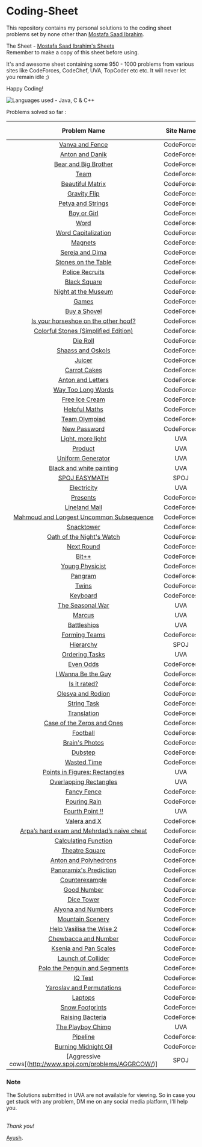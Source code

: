 # Coding-Sheet

This repository contains my personal solutions to the coding sheet problems set by none other than [Mostafa Saad Ibrahim](https://sites.google.com/site/mostafasibrahim/). 

The Sheet - [Mostafa Saad Ibrahim's Sheets](https://docs.google.com/spreadsheets/d/1iJZWP2nS_OB3kCTjq8L6TrJJ4o-5lhxDOyTaocSYc-k/edit?usp=sharing) <br />Remember to make a copy of this sheet before using.

It's and awesome sheet containing some 950 - 1000 problems from various sites like CodeForces, CodeChef, UVA, TopCoder etc etc.
It will never let you remain idle ;)

Happy Coding!

![Languages used - Java, C & C++](https://superfamilyprotector.com/blog/wp-content/uploads/2018/09/Programming-Languages.jpg)

Problems solved so far :

| Problem Name | Site Name | My Solution |
| :--: | :--: | :--: |
| [Vanya and Fence](http://codeforces.com/contest/677/problem/A) | CodeForces |
| [Anton and Danik](http://codeforces.com/contest/734/problem/A) | CodeForces |
| [Bear and Big Brother](http://codeforces.com/contest/791/problem/A) | CodeForces |
| [Team](http://codeforces.com/contest/231/problem/A) | CodeForces |
| [Beautiful Matrix](http://codeforces.com/contest/263/problem/A) | CodeForces |
| [Gravity Flip](http://codeforces.com/contest/405/problem/A) | CodeForces |
| [Petya and Strings](http://codeforces.com/contest/112/problem/A) | CodeForces |
| [Boy or Girl](http://codeforces.com/contest/236/problem/A) | CodeForces |
| [Word](http://codeforces.com/contest/59/problem/A) | CodeForces |
| [Word Capitalization](http://codeforces.com/contest/281/problem/A) | CodeForces |
| [Magnets](http://codeforces.com/contest/344/problem/A) | CodeForces |
| [Sereja and Dima](http://codeforces.com/contest/381/problem/A) | CodeForces |
| [Stones on the Table](http://codeforces.com/contest/266/problem/A) | CodeForces |
| [Police Recruits](http://codeforces.com/contest/427/problem/A) | CodeForces |
| [Black Square](http://codeforces.com/contest/431/problem/A) | CodeForces |
| [Night at the Museum](http://codeforces.com/contest/731/problem/A) | CodeForces |
| [Games](http://codeforces.com/contest/268/problem/A)	| CodeForces |
| [Buy a Shovel](http://codeforces.com/contest/732/problem/A) | CodeForces |
| [Is your horseshoe on the other hoof?](http://codeforces.com/contest/228/problem/A) | CodeForces |
| [Colorful Stones (Simplified Edition)](http://codeforces.com/contest/265/problem/A) | CodeForces |
| [Die Roll](http://codeforces.com/contest/9/problem/A) | CodeForces |
| [Shaass and Oskols](http://codeforces.com/contest/294/problem/A) | CodeForces |
| [Juicer](http://codeforces.com/contest/709/problem/A) | CodeForces |
| [Carrot Cakes](http://codeforces.com/contest/799/problem/A) | CodeForces |
| [Anton and Letters](http://codeforces.com/contest/443/problem/A) | CodeForces |
| [Way Too Long Words](http://codeforces.com/contest/71/problem/A) |CodeForces |
| [Free Ice Cream](http://codeforces.com/contest/686/problem/A) | CodeForces |
| [Helpful Maths](http://codeforces.com/contest/339/problem/A) | CodeForces |
| [Team Olympiad](http://codeforces.com/contest/490/problem/A) | CodeForces |
| [New Password](http://codeforces.com/contest/770/problem/A) | CodeForces |
| [Light, more light](https://uva.onlinejudge.org/index.php?option=com_onlinejudge&Itemid=8&page=show_problem&problem=1051) | UVA |
| [Product](https://uva.onlinejudge.org/index.php?option=com_onlinejudge&Itemid=8&page=show_problem&problem=1047) | UVA |
| [Uniform Generator](https://uva.onlinejudge.org/index.php?option=onlinejudge&page=show_problem&problem=349)	| UVA |
| [Black and white painting](https://uva.onlinejudge.org/index.php?option=onlinejudge&page=show_problem&problem=2172) | UVA |
| [SPOJ EASYMATH](https://www.spoj.com/problems/EASYMATH/) | SPOJ |
| [Electricity](https://uva.onlinejudge.org/index.php?option=onlinejudge&page=show_problem&problem=3300)	| UVA |	
| [Presents](http://codeforces.com/contest/136/problem/A) | CodeForces |
| [Lineland Mail](http://codeforces.com/contest/567/problem/A) | CodeForces |
| [Mahmoud and Longest Uncommon Subsequence](http://codeforces.com/contest/766/problem/A) | CodeForces |
| [Snacktower](http://codeforces.com/problemset/problem/767/A) | CodeForces |
| [Oath of the Night's Watch](http://codeforces.com/contest/768/problem/A) | CodeForces |
| [Next Round](http://codeforces.com/contest/158/problem/A) | CodeForces |
| [Bit++](http://codeforces.com/contest/282/problem/A) | CodeForces |
| [Young Physicist](http://codeforces.com/contest/69/problem/A) | CodeForces |
| [Pangram](http://codeforces.com/contest/520/problem/A) | CodeForces |
| [Twins](http://codeforces.com/contest/160/problem/A) | CodeForces |
| [Keyboard](http://codeforces.com/contest/474/problem/A) | CodeForces |	
| [The Seasonal War](https://uva.onlinejudge.org/index.php?option=onlinejudge&page=show_problem&problem=288) | UVA |
| [Marcus](https://uva.onlinejudge.org/index.php?option=onlinejudge&page=show_problem&problem=1393) | UVA |
| [Battleships](https://uva.onlinejudge.org/index.php?option=com_onlinejudge&Itemid=8&page=show_problem&problem=3104) | UVA |	
| [Forming Teams](http://codeforces.com/contest/216/problem/B) | CodeForces |
| [Hierarchy](http://www.spoj.com/problems/MAKETREE/)	 | SPOJ |
| [Ordering Tasks](https://uva.onlinejudge.org/index.php?option=onlinejudge&page=show_problem&problem=1246) | UVA |	
| [Even Odds](http://codeforces.com/contest/318/problem/A) | CodeForces |
| [I Wanna Be the Guy](http://codeforces.com/contest/469/problem/A) | CodeForces |
| [Is it rated?](http://codeforces.com/contest/807/problem/A) | CodeForces |
| [Olesya and Rodion](http://codeforces.com/contest/584/problem/A) | CodeForces |
| [String Task](http://codeforces.com/contest/118/problem/A) | CodeForces |
| [Translation](http://codeforces.com/contest/41/problem/A) | CodeForces |
| [Case of the Zeros and Ones](http://codeforces.com/contest/556/problem/A) | CodeForces |
| [Football](http://codeforces.com/contest/43/problem/A) | CodeForces |
| [Brain's Photos](http://codeforces.com/contest/707/problem/A) | CodeForces |
| [Dubstep](http://codeforces.com/contest/208/problem/A) | CodeForces |
| [Wasted Time](http://codeforces.com/contest/127/problem/A) | CodeForces |
| [Points in Figures: Rectangles](https://uva.onlinejudge.org/index.php?option=onlinejudge&page=show_problem&problem=417) | UVA |
| [Overlapping Rectangles](https://uva.onlinejudge.org/index.php?option=onlinejudge&page=show_problem&problem=401) | UVA |
| [Fancy Fence](http://codeforces.com/contest/270/problem/A) | CodeForces |
| [Pouring Rain](http://codeforces.com/contest/667/problem/A) | CodeForces |
| [Fourth Point !!](https://uva.onlinejudge.org/index.php?option=onlinejudge&page=show_problem&problem=1183) | UVA |	
| [Valera and X](http://codeforces.com/contest/404/problem/A) | CodeForces |
| [Arpa’s hard exam and Mehrdad’s naive cheat](http://codeforces.com/contest/742/problem/A) | CodeForces |
| [Calculating Function](http://codeforces.com/contest/486/problem/A) | CodeForces |
| [Theatre Square](http://codeforces.com/contest/1/problem/A) | CodeForces |
| [Anton and Polyhedrons](http://codeforces.com/contest/785/problem/A) | CodeForces |
| [Panoramix's Prediction](http://codeforces.com/contest/80/problem/A) | CodeForces |
| [Counterexample](http://codeforces.com/contest/483/problem/A) | CodeForces |
| [Good Number](http://codeforces.com/contest/365/problem/A) | CodeForces |
| [Dice Tower](http://codeforces.com/contest/225/problem/A) | CodeForces |
| [Alyona and Numbers](http://codeforces.com/contest/682/problem/A) | CodeForces |	
| [Mountain Scenery](http://codeforces.com/contest/218/problem/A) | CodeForces |
| [Help Vasilisa the Wise 2](http://codeforces.com/contest/143/problem/A) | CodeForces |
| [Chewbaсca and Number](http://codeforces.com/contest/514/problem/A) | CodeForces |
| [Ksenia and Pan Scales](http://codeforces.com/contest/382/problem/A) | CodeForces |
| [Launch of Collider](http://codeforces.com/contest/699/problem/A) | CodeForces |
| [Polo the Penguin and Segments](http://codeforces.com/contest/289/problem/A) | CodeForces |
| [IQ Test](http://codeforces.com/contest/287/problem/A) | CodeForces |
| [Yaroslav and Permutations](http://codeforces.com/contest/296/problem/A) | CodeForces |
| [Laptops](http://codeforces.com/contest/456/problem/A) | CodeForces |
| [Snow Footprints](http://codeforces.com/contest/298/problem/A) | CodeForces |
| [Raising Bacteria](http://codeforces.com/contest/579/problem/A) | CodeForces |	
| [The Playboy Chimp](https://uva.onlinejudge.org/index.php?option=com_onlinejudge&Itemid=8&page=show_problem&problem=1552) | UVA |
| [Pipeline](http://codeforces.com/contest/287/problem/B) | CodeForces |
| [Burning Midnight Oil](https://codeforces.com/contest/165/problem/B) | CodeForces |
| [Aggressive cows[(http://www.spoj.com/problems/AGGRCOW/)] | SPOJ |

### Note 
The Solutions submitted in UVA are not available for viewing. So in case you get stuck with any problem, DM me on any social media platform, I'll help you.
<br />
<br />

*Thank you!*

[Ayush](https://github.com/DeathNaughT-GitHub).

